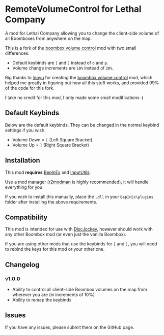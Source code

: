 # RemoteVolumeControl for Lethal Company

A mod for Lethal Company allowing you to change the client-side volume of all Boomboxes from anywhere on the map.

This is a fork of the [boombox volume control](https://thunderstore.io/c/lethal-company/p/Inoyu/boombox_volume_control/) mod with two small differences:

* Default keybinds are `[` and `]` instead of `o` and `p`.
* Volume change increments are `10%` instead of `20%`.

Big thanks to [Inoyu](https://thunderstore.io/c/lethal-company/p/Inoyu/) for creating the [boombox volume control](https://thunderstore.io/c/lethal-company/p/Inoyu/boombox_volume_control/) mod, which helped me greatly in figuring out how all this stuff works, and provided 99% of the code for this fork. 

I take no credit for this mod, I only made some small modifications :)

## Default Keybinds

Below are the default keybinds. They can be changed in the normal keybind settings if you wish.

* Volume Down = `[` (Left Square Bracket)
* Volume Up = `]` (Right Square Bracket)

## Installation

This mod **requires** [BepInEx](https://thunderstore.io/c/lethal-company/p/BepInEx/BepInExPack/) and [InputUtils](https://thunderstore.io/c/lethal-company/p/Rune580/LethalCompany_InputUtils/).

Use a mod manager ([r2modman](https://thunderstore.io/c/lethal-company/p/ebkr/r2modman/) is highly recommended), it will handle everything for you.

If you wish to install this manually, place the `.dll` in your `BepInEx\plugins` folder after installing the above requirements.

## Compatibility

This mod is intended for use with [DiscJockey](https://thunderstore.io/c/lethal-company/p/Yoshify/DiscJockey/), however should work with any other Boombox mod (or even just the vanilla Boombox).

If you are using other mods that use the keybinds for `[` and `]`, you will need to rebind the keys for this mod or your other one.

## Changelog

### v1.0.0

* Ability to control all client-side Boombox volumes on the map from wherever you are (in increments of 10%)
* Ability to remap the keybinds

## Issues

If you have any issues, please submit them on the GitHub page.